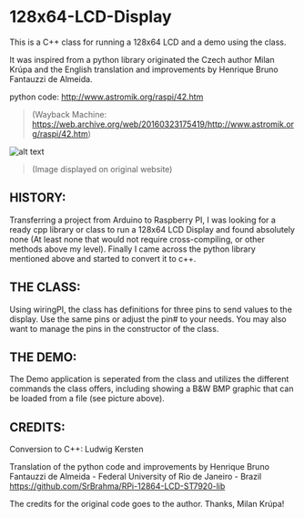 # 128x64-LCD-Display


This is a C++ class for running a 128x64 LCD and a demo using the class.

It was inspired from a python library originated the Czech author Milan Krúpa and the English translation and improvements by Henrique Bruno Fantauzzi de Almeida.


python code: http://www.astromik.org/raspi/42.htm


>(Wayback Machine: https://web.archive.org/web/20160323175419/http://www.astromik.org/raspi/42.htm)

![alt text](http://www.astromik.org/raspi/glcd12864-zw-a.jpg)
>(Image displayed on original website)


## HISTORY:

Transferring a project from Arduino to Raspberry PI, I was looking for a ready cpp library or class to run a 128x64 LCD Display and found absolutely none (At least none that would not require cross-compiling, or other methods above my level).
Finally I came across the python library mentioned above and started to convert it to c++. 

## THE CLASS:
Using wiringPI, the class has definitions for three pins to send values to the display. Use the same pins or adjust the pin# to your needs. You may also want to manage the pins in the constructor of the class.


## THE DEMO:

The Demo application is seperated from the class and utilizes the different commands the class offers, including showing a B&W BMP graphic that can be loaded from a file (see picture above).


## CREDITS:
Conversion to C++: Ludwig Kersten

Translation of the python code and improvements by Henrique Bruno Fantauzzi de Almeida - Federal University of Rio de Janeiro - Brazil
https://github.com/SrBrahma/RPi-12864-LCD-ST7920-lib

The credits for the original code goes to the author. Thanks, Milan Krúpa!

